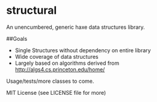 structural
==========

An unencumbered, generic haxe data structures library.

##Goals

- Single Structures without dependency on entire library
- Wide coverage of data structures 
- Largely based on algorithms derived from http://algs4.cs.princeton.edu/home/

Usage/tests/more classes to come.


MIT License (see LICENSE file for more)
